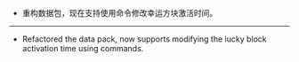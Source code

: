 - 重构数据包，现在支持使用命令修改幸运方块激活时间。

---

- Refactored the data pack, now supports modifying the lucky block activation time using commands.